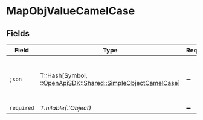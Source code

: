 # MapObjValueCamelCase


## Fields

| Field                                                                                                        | Type                                                                                                         | Required                                                                                                     | Description                                                                                                  | Example                                                                                                      |
| ------------------------------------------------------------------------------------------------------------ | ------------------------------------------------------------------------------------------------------------ | ------------------------------------------------------------------------------------------------------------ | ------------------------------------------------------------------------------------------------------------ | ------------------------------------------------------------------------------------------------------------ |
| `json`                                                                                                       | T::Hash[Symbol, [::OpenApiSDK::Shared::SimpleObjectCamelCase](../../models/shared/simpleobjectcamelcase.md)] | :heavy_minus_sign:                                                                                           | N/A                                                                                                          | {<br/>"mapElem1": "...",<br/>"mapElem2": "..."<br/>}                                                         |
| `required`                                                                                                   | *T.nilable(::Object)*                                                                                        | :heavy_minus_sign:                                                                                           | N/A                                                                                                          |                                                                                                              |